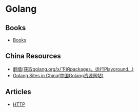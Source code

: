 # Golang 

## Books
* [Books](./books/README.md)

## China Resources
* [翻墙(获取golang.org/x/下的packages，运行Playground...)](./china/fanqiang/README.md)
* [Golang Sites in China(中国Golang资源网站)](./china/sites/README.md)

## Articles
* [HTTP](./http/README.md)